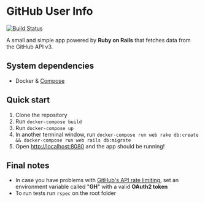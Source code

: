 # GitHub User Info
[![Build Status](https://travis-ci.com/uppe-r/github_userinfo.svg?token=iy8cDzpCgypSkJPdoxMC&branch=master)](https://travis-ci.com/uppe-r/github_userinfo)

A small and simple app powered by **Ruby on Rails** that fetches data from the GitHub API v3.

## System dependencies

 - Docker & [Compose](https://docs.docker.com/compose/install/)

## Quick start

 1. Clone the repository
 2. Run `docker-compose build`
 3. Run `docker-compose up`
 4. In another terminal window, run `docker-compose run web rake db:create && docker-compose run web rails db:migrate`
 5. Open [http://localhost:8080](http://localhost:8080) and the app should be running!

## Final notes

 - In case you have problems with [GitHub's API rate limiting](https://developer.github.com/v3/rate_limit/), set an environment variable called "**GH**" with a valid **OAuth2 token**
 - To run tests run `rspec` on the root folder

